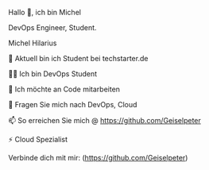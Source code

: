 Hallo 👋, ich bin Michel

DevOps Engineer, Student.


Michel Hilarius



🔭 Aktuell bin ich Student bei techstarter.de

🧑‍🏫 Ich bin DevOps Student

👯 Ich möchte an Code mitarbeiten

💬 Fragen Sie mich nach DevOps, Cloud

📫 So erreichen Sie mich @                    https://github.com/Geiselpeter

⚡ Cloud Spezialist

Verbinde dich mit mir:
                                              (https://github.com/Geiselpeter)
